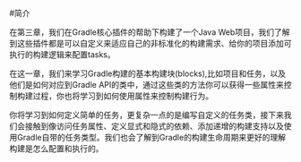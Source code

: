 #简介

在第三章，我们在Gradle核心插件的帮助下构建了一个Java Web项目，我们了解到这些插件都是可以自定义来适应自己的非标准化的构建需求、给你的项目添加可执行的构建逻辑来配置tasks。

在这一章，我们来学习Gradle构建的基本构建块(blocks),比如项目和任务，以及他们是如何对应到Gradle API的类中，通过这些类的方法你可以获得一些属性来控制构建过程，你也将学习到如何使用属性来控制构建行为。

你将学习到如何定义简单的任务，更复杂一点的是编写自定义的任务类，接下来我们会接触到像访问任务属性、定义显式和隐式的依赖、添加递增的构建支持以及使用Gradle自带的任务类型。我们也会了解到Gradle的构建生命周期来更好的理解构建是怎么配置和执行的。
